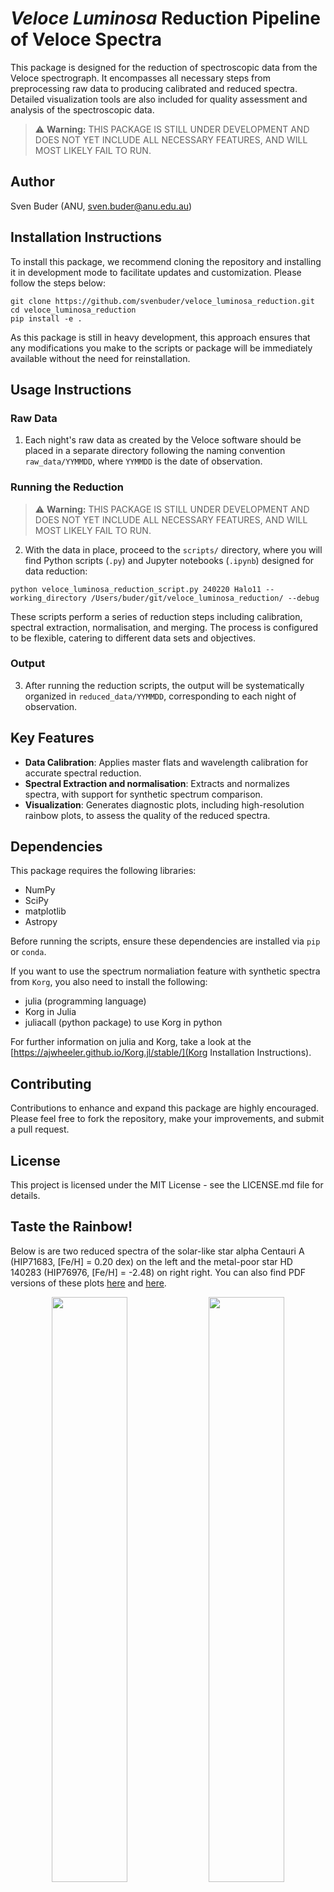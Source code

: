 # *Veloce Luminosa* Reduction Pipeline of Veloce Spectra

This package is designed for the reduction of spectroscopic data from the Veloce spectrograph. It encompasses all necessary steps from preprocessing raw data to producing calibrated and reduced spectra. Detailed visualization tools are also included for quality assessment and analysis of the spectroscopic data.

> :warning: **Warning:** THIS PACKAGE IS STILL UNDER DEVELOPMENT AND DOES NOT YET INCLUDE ALL NECESSARY FEATURES, AND WILL MOST LIKELY FAIL TO RUN.

## Author

Sven Buder (ANU, sven.buder@anu.edu.au)

## Installation Instructions

To install this package, we recommend cloning the repository and installing it in development mode to facilitate updates and customization. Please follow the steps below:

```shell
git clone https://github.com/svenbuder/veloce_luminosa_reduction.git
cd veloce_luminosa_reduction
pip install -e .
```

As this package is still in heavy development, this approach ensures that any modifications you make to the scripts or package will be immediately available without the need for reinstallation.

## Usage Instructions

### Raw Data

1. Each night's raw data as created by the Veloce software should be placed in a separate directory following the naming convention `raw_data/YYMMDD`, where `YYMMDD` is the date of observation.

### Running the Reduction

> :warning: **Warning:** THIS PACKAGE IS STILL UNDER DEVELOPMENT AND DOES NOT YET INCLUDE ALL NECESSARY FEATURES, AND WILL MOST LIKELY FAIL TO RUN.

2. With the data in place, proceed to the `scripts/` directory, where you will find Python scripts (`.py`) and Jupyter notebooks (`.ipynb`) designed for data reduction:

```shell
python veloce_luminosa_reduction_script.py 240220 Halo11 --working_directory /Users/buder/git/veloce_luminosa_reduction/ --debug
```

These scripts perform a series of reduction steps including calibration, spectral extraction, normalisation, and merging. The process is configured to be flexible, catering to different data sets and objectives.

### Output

3. After running the reduction scripts, the output will be systematically organized in `reduced_data/YYMMDD`, corresponding to each night of observation.

## Key Features

- **Data Calibration**: Applies master flats and wavelength calibration for accurate spectral reduction.
- **Spectral Extraction and normalisation**: Extracts and normalizes spectra, with support for synthetic spectrum comparison.
- **Visualization**: Generates diagnostic plots, including high-resolution rainbow plots, to assess the quality of the reduced spectra.

## Dependencies

This package requires the following libraries:
- NumPy
- SciPy
- matplotlib
- Astropy

Before running the scripts, ensure these dependencies are installed via `pip` or `conda`.

If you want to use the spectrum normaliation feature with synthetic spectra from `Korg`, you also need to install the following:
- julia (programming language)
- Korg in Julia
- juliacall (python package) to use Korg in python

For further information on julia and Korg, take a look at the [https://ajwheeler.github.io/Korg.jl/stable/](Korg Installation Instructions).

## Contributing

Contributions to enhance and expand this package are highly encouraged. Please feel free to fork the repository, make your improvements, and submit a pull request.

## License

This project is licensed under the MIT License - see the LICENSE.md file for details.

## Taste the Rainbow!

Below is are two reduced spectra of the solar-like star alpha Centauri A (HIP71683, [Fe/H] = 0.20 dex) on the left and the metal-poor star HD 140283 (HIP76976, [Fe/H] = -2.48) on right right. You can also find PDF versions of these plots [here](https://github.com/svenbuder/veloce_luminosa_reduction/blob/main/reduced_data/240219/diagnostic_plots/0141/240219_0141_HIP71683_rainbow.pdf) and [here](https://github.com/svenbuder/veloce_luminosa_reduction/blob/main/reduced_data/240220/diagnostic_plots/0161/240220_0161_HIP76976_rainbow.pdf).

<p align="center">
  <img src="https://github.com/svenbuder/veloce_luminosa_reduction/blob/main/reduced_data/240219/diagnostic_plots/0141/240219_0141_HIP71683_rainbow.png" width="49%"/>
  <img src="https://github.com/svenbuder/veloce_luminosa_reduction/blob/main/reduced_data/240220/diagnostic_plots/0161/240220_0161_HIP76976_rainbow.png" width="49%"/>
</p>
